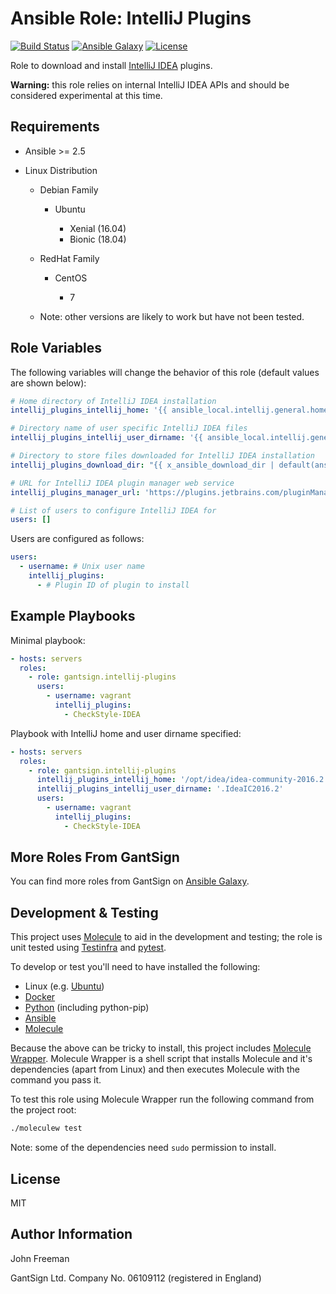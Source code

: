 Ansible Role: IntelliJ Plugins
==============================

[![Build Status](https://travis-ci.org/gantsign/ansible-role-intellij-plugins.svg?branch=master)](https://travis-ci.org/gantsign/ansible-role-intellij-plugins)
[![Ansible Galaxy](https://img.shields.io/badge/ansible--galaxy-gantsign.intellij--plugins-blue.svg)](https://galaxy.ansible.com/gantsign/intellij-plugins)
[![License](https://img.shields.io/badge/license-MIT-blue.svg)](https://raw.githubusercontent.com/gantsign/ansible-role-intellij-plugins/master/LICENSE)

Role to download and install
[IntelliJ IDEA](https://www.jetbrains.com/idea) plugins.

**Warning:** this role relies on internal IntelliJ IDEA APIs and should be
considered experimental at this time.

Requirements
------------

* Ansible >= 2.5

* Linux Distribution

    * Debian Family

        * Ubuntu

            * Xenial (16.04)
            * Bionic (18.04)

    * RedHat Family

        * CentOS

            * 7

    * Note: other versions are likely to work but have not been tested.

Role Variables
--------------

The following variables will change the behavior of this role (default values
are shown below):

```yaml
# Home directory of IntelliJ IDEA installation
intellij_plugins_intellij_home: '{{ ansible_local.intellij.general.home }}'

# Directory name of user specific IntelliJ IDEA files
intellij_plugins_intellij_user_dirname: '{{ ansible_local.intellij.general.user_dirname }}'

# Directory to store files downloaded for IntelliJ IDEA installation
intellij_plugins_download_dir: "{{ x_ansible_download_dir | default(ansible_env.HOME + '/.ansible/tmp/downloads') }}"

# URL for IntelliJ IDEA plugin manager web service
intellij_plugins_manager_url: 'https://plugins.jetbrains.com/pluginManager/'

# List of users to configure IntelliJ IDEA for
users: []
```

Users are configured as follows:

```yaml
users:
  - username: # Unix user name
    intellij_plugins:
      - # Plugin ID of plugin to install
```

Example Playbooks
-----------------

Minimal playbook:

```yaml
- hosts: servers
  roles:
    - role: gantsign.intellij-plugins
      users:
        - username: vagrant
          intellij_plugins:
            - CheckStyle-IDEA
```

Playbook with IntelliJ home and user dirname specified:

```yaml
- hosts: servers
  roles:
    - role: gantsign.intellij-plugins
      intellij_plugins_intellij_home: '/opt/idea/idea-community-2016.2.5'
      intellij_plugins_intellij_user_dirname: '.IdeaIC2016.2'
      users:
        - username: vagrant
          intellij_plugins:
            - CheckStyle-IDEA
```

More Roles From GantSign
------------------------

You can find more roles from GantSign on
[Ansible Galaxy](https://galaxy.ansible.com/gantsign).

Development & Testing
---------------------

This project uses [Molecule](http://molecule.readthedocs.io/) to aid in the
development and testing; the role is unit tested using
[Testinfra](http://testinfra.readthedocs.io/) and
[pytest](http://docs.pytest.org/).

To develop or test you'll need to have installed the following:

* Linux (e.g. [Ubuntu](http://www.ubuntu.com/))
* [Docker](https://www.docker.com/)
* [Python](https://www.python.org/) (including python-pip)
* [Ansible](https://www.ansible.com/)
* [Molecule](http://molecule.readthedocs.io/)

Because the above can be tricky to install, this project includes
[Molecule Wrapper](https://github.com/gantsign/molecule-wrapper). Molecule
Wrapper is a shell script that installs Molecule and it's dependencies (apart
from Linux) and then executes Molecule with the command you pass it.

To test this role using Molecule Wrapper run the following command from the
project root:

```bash
./moleculew test
```

Note: some of the dependencies need `sudo` permission to install.

License
-------

MIT

Author Information
------------------

John Freeman

GantSign Ltd.
Company No. 06109112 (registered in England)
